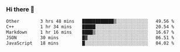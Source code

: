 ### Hi there 👋

<!--
**WShiBin/WShiBin** is a ✨ _special_ ✨ repository because its `README.md` (this file) appears on your GitHub profile.

Here are some ideas to get you started:

- 🔭 I’m currently working on ...
- 🌱 I’m currently learning ...
- 👯 I’m looking to collaborate on ...
- 🤔 I’m looking for help with ...
- 💬 Ask me about ...
- 📫 How to reach me: ...
- 😄 Pronouns: ...
- ⚡ Fun fact: ...
-->

<!--START_SECTION:waka-->

```txt
Other        3 hrs 48 mins   ████████████▒░░░░░░░░░░░░   49.56 %
C++          1 hr 34 mins    █████░░░░░░░░░░░░░░░░░░░░   20.54 %
Markdown     1 hr 16 mins    ████▒░░░░░░░░░░░░░░░░░░░░   16.67 %
JSON         30 mins         █▓░░░░░░░░░░░░░░░░░░░░░░░   06.51 %
JavaScript   18 mins         █░░░░░░░░░░░░░░░░░░░░░░░░   04.02 %
```

<!--END_SECTION:waka-->
